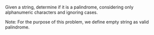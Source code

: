 Given a string, determine if it is a palindrome, considering only alphanumeric characters and ignoring cases.

Note: For the purpose of this problem, we define empty string as valid palindrome.